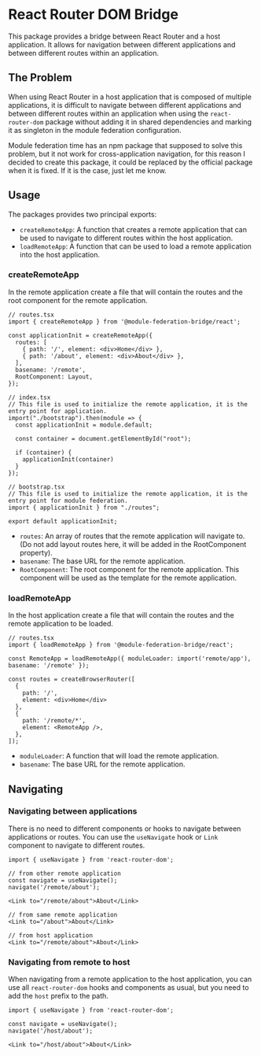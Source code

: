 # React Router DOM Bridge

This package provides a bridge between React Router and a host application. It allows for navigation between different applications and between different routes within an application.

## The Problem
When using React Router in a host application that is composed of multiple applications, it is difficult to navigate between different applications and between different routes within an application when using the `react-router-dom` package without adding it in shared dependencies and marking it as singleton in the module federation configuration. 

Module federation time has an npm package that supposed to solve this problem, but it not work for cross-application navigation, for this reason I decided to create this package, it could be replaced by the official package when it is fixed. If it is the case, just let me know.

## Usage
 The packages provides two principal exports:
 - `createRemoteApp`: A function that creates a remote application that can be used to navigate to different routes within the host application.
 - `loadRemoteApp`: A function that can be used to load a remote application into the host application.

### createRemoteApp
 In the remote application create a file that will contain the routes and the root component for the remote application.

```tsx
// routes.tsx
import { createRemoteApp } from '@module-federation-bridge/react';

const applicationInit = createRemoteApp({
  routes: [
    { path: '/', element: <div>Home</div> },
    { path: '/about', element: <div>About</div> },
  ],
  basename: '/remote',
  RootComponent: Layout,
});

// index.tsx
// This file is used to initialize the remote application, it is the entry point for application.
import("./bootstrap").then(module => {
  const applicationInit = module.default;

  const container = document.getElementById("root");

  if (container) {
    applicationInit(container)
  }
});

// bootstrap.tsx
// This file is used to initialize the remote application, it is the entry point for module federation.
import { applicationInit } from "./routes";

export default applicationInit;
```
 - `routes`: An array of routes that the remote application will navigate to.(Do not add layout routes here, it will be added in the RootComponent property).
 - `basename`: The base URL for the remote application.
 - `RootComponent`: The root component for the remote application. This component will be used as the template for the remote application.


### loadRemoteApp
In the host application create a file that will contain the routes and the remote application to be loaded.

```tsx
// routes.tsx
import { loadRemoteApp } from '@module-federation-bridge/react';

const RemoteApp = loadRemoteApp({ moduleLoader: import('remote/app'), basename: '/remote' });

const routes = createBrowserRouter([
  {
    path: '/',
    element: <div>Home</div>
  },
  {
    path: '/remote/*',
    element: <RemoteApp />,
  },
]);
```

 - `moduleLoader`: A function that will load the remote application.
 - `basename`: The base URL for the remote application.


 ## Navigating

 ### Navigating between applications
 There is no need to different components or hooks to navigate between applications or routes. You can use the `useNavigate` hook or `Link` component to navigate to different routes.

 ```tsx
 import { useNavigate } from 'react-router-dom';

 // from other remote application
 const navigate = useNavigate();
 navigate('/remote/about');

 <Link to="/remote/about">About</Link>

 // from same remote application
 <Link to="/about">About</Link>

 // from host application
 <Link to="/remote/about">About</Link>
 ```

 ### Navigating from remote to host
 When navigating from a remote application to the host application, you can use all `react-router-dom` hooks and components as usual, but you need to add the `host` prefix to the path.

 ```tsx
 import { useNavigate } from 'react-router-dom';

 const navigate = useNavigate();
 navigate('/host/about');

 <Link to="/host/about">About</Link>
 ```